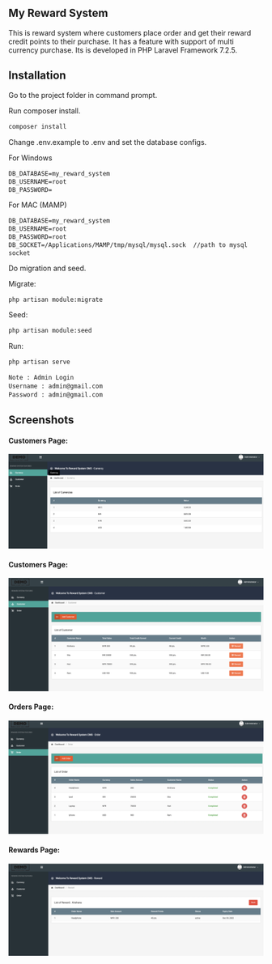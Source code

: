 
## My Reward System

This is reward system where customers place order and get their reward credit points to their purchase. It has a feature with support of multi currency purchase. Its is developed in PHP Laravel Framework 7.2.5.

## Installation

Go to the project folder in command prompt.

Run composer install.

```bash
composer install
```

Change .env.example to .env and set the database configs.

For Windows

```
DB_DATABASE=my_reward_system
DB_USERNAME=root
DB_PASSWORD=
```

For MAC (MAMP)

```
DB_DATABASE=my_reward_system
DB_USERNAME=root
DB_PASSWORD=root
DB_SOCKET=/Applications/MAMP/tmp/mysql/mysql.sock  //path to mysql socket
```

Do migration and seed.

Migrate:
```bash
php artisan module:migrate
```

Seed:
```bash
php artisan module:seed
```

Run:

```bash
php artisan serve
```



```bash
Note : Admin Login
Username : admin@gmail.com
Password : admin@gmail.com
```


## Screenshots

#### Customers Page:
![Test Image 1](https://github.com/angad-gupta/my-reward-system/blob/main/currency.png)

#### Customers Page:
![Test Image 2](https://github.com/angad-gupta/my-reward-system/blob/main/customer.png)

#### Orders Page:
![Test Image 3](https://github.com/angad-gupta/my-reward-system/blob/main/order.png)

#### Rewards Page:
![Test Image 4](https://github.com/angad-gupta/my-reward-system/blob/main/reward.png)

